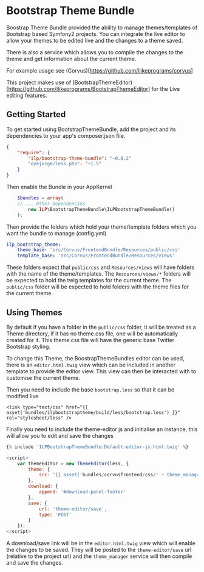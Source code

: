 Bootstrap Theme Bundle
======================

Boostrap Theme Bundle provided the ability to manage themes/templates of Bootstrap based Symfony2 projects.
You can integrate the live editor to allow your themes to be edited live and the changes to a theme saved.

There is also a service which allows you to compile the changes to the theme and get information about the current theme.

For example usage see (Corvus)[https://github.com/ilikeprograms/corvus]

This project makes use of (BootstrapThemeEditor)[https://github.com/ilikeprograms/BootstrapThemeEditor] for the Live editing features.

## Getting Started

To get started using BootstrapThemeBundle, add the project and its dependencies to your app's composer.json file.

```json
{
    "require": {
        "ilp/bootstrap-theme-bundle": "~0.0.2"
        "oyejorge/less.php": "~1.5"
    }
}
```

Then enable the Bundle in your AppKernel

```php
    $bundles = array(
	// ... Other Dependencies
    	new ILP\BootstrapThemeBundle\ILPBootstrapThemeBundle()
    );
```

Then provide the folders which hold your theme/template folders which you want the bundle to manage (config.yml)

```yaml
ilp_bootstrap_theme:
    theme_base: 'src/Corvus/FrontendBundle/Resources/public/css'
    template_base: 'src/Corvus/FrontendBundle/Resources/views'
```

These folders expect that `public/css` and `Resources/views` will have folders with the name of the theme/templates.
The `Resources/views/*` folders will be expected to hold the twig templates for the current theme.
The `public/css` folder will be expected to hold folders with the theme files for the current theme.

## Using Themes

By default if you have a folder in the `public/css` folder, it will be treated as a Theme directory, if it has no theme.css file, one will be automatically created for it.
This theme.css file will have the generic base Twitter Bootstrap styling.

To change this Theme, the BoostrapThemeBundles editor can be used, there is an `editor.html.twig` view which can be included in another template to provide the editor view.
This view can then be interacted with to customise the current theme.

Then you need to include the base `bootstrap.less` so that it can be modified live

```twig
<link type="text/css" href="{{ asset('bundles/ilpbootstraptheme/build/less/bootstrap.less') }}" rel="stylesheet/less" />
```

Finally you need to include the theme-editor js and initialise an instance, this will allow you to edit and save the changes

```javascript
{% include 'ILPBootstrapThemeBundle:Default:editor-js.html.twig' %}

<script>
    var themeEditor = new ThemeEditor(less, {
        theme: {
            src: '{{ asset('bundles/corvusfrontend/css/' ~ theme_manager.getThemeChoice ~ '/theme.json') }}'
        },
        download: {
            append: '#download-panel-footer'
        },
        save: {
            url: 'theme-editor/save',
            type: 'POST'
        }
    });
</script>
```

A download/save link will be in the `editor.html.twig` view which will enable the changes to be saved. They will be posted to the `theme-editor/save` url (relative to the project url) and the `theme_manager`
service will then compile and save the changes.
